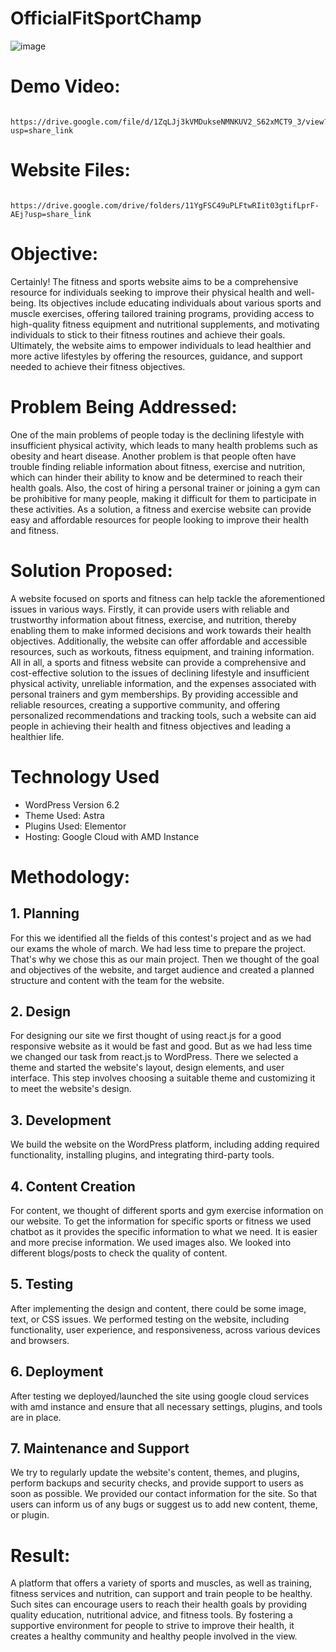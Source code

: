 # OfficialFitSportChamp
![image](https://user-images.githubusercontent.com/76943884/232239365-89d50e0a-18c3-404d-ad39-f3bb452cb135.png)
# Demo Video:
      https://drive.google.com/file/d/1ZqLJj3kVMDukseNMNKUV2_S62xMCT9_3/view?usp=share_link
# Website Files:
      https://drive.google.com/drive/folders/11YgFSC49uPLFtwRIit03gtifLprF-AEj?usp=share_link
# Objective:
Certainly! The fitness and sports website aims to be a comprehensive resource for individuals seeking to improve their physical health and well-being. Its objectives include educating individuals about various sports and muscle exercises, offering tailored training programs, providing access to high-quality fitness equipment and nutritional supplements, and motivating individuals to stick to their fitness routines and achieve their goals. Ultimately, the website aims to empower individuals to lead healthier and more active lifestyles by offering the resources, guidance, and support needed to achieve their fitness objectives.

# Problem Being Addressed:
  One of the main problems of people today is the declining lifestyle with insufficient physical activity, which leads to many health problems such as obesity and heart disease. Another problem is that people often have trouble finding reliable information about fitness, exercise and nutrition, which can hinder their ability to know and be determined to reach their health goals. Also, the cost of hiring a personal trainer or joining a gym can be prohibitive for many people, making it difficult for them to participate in these activities. As a solution, a fitness and exercise website can provide easy and affordable resources for people looking to improve their health and fitness.

# Solution Proposed:
  A website focused on sports and fitness can help tackle the aforementioned issues in various ways. Firstly, it can provide users with reliable and trustworthy information about fitness, exercise, and nutrition, thereby enabling them to make informed decisions and work towards their health objectives. Additionally, the website can offer affordable and accessible resources, such as workouts, fitness equipment, and training information.
All in all, a sports and fitness website can provide a comprehensive and cost-effective solution to the issues of declining lifestyle and insufficient physical activity, unreliable information, and the expenses associated with personal trainers and gym memberships. By providing accessible and reliable resources, creating a supportive community, and offering personalized recommendations and tracking tools, such a website can aid people in achieving their health and fitness objectives and leading a healthier life.

# Technology Used
- WordPress Version 6.2
- Theme Used: Astra
- Plugins Used: Elementor
- Hosting: Google Cloud with AMD Instance

# Methodology:
## 1. Planning
  For this we identified all the fields of this contest's project and as we had our exams the whole of march. We had less time to prepare the project. That's why we chose this as our main project. Then we thought of the goal and objectives of the website, and target audience and created a planned structure and content with the team for the website.

## 2. Design
  For designing our site we first thought of using react.js for a good responsive website as it would be fast and good. But as we had less time we changed our task from react.js to WordPress. There we selected a theme and started the website's layout, design elements, and user interface. This step involves choosing a suitable theme and customizing it to meet the website's design.

## 3. Development
  We build the website on the WordPress platform, including adding required functionality, installing plugins, and integrating third-party tools.

## 4. Content Creation
  For content, we thought of different sports and gym exercise information on our website. To get the information for specific sports or fitness we used chatbot as it provides the specific information to what we need. It is easier and more precise information. We used images also. We looked into different blogs/posts to check the quality of content.
  
## 5. Testing
  After implementing the design and content, there could be some image, text, or CSS issues. We performed testing on the website, including functionality, user experience, and responsiveness, across various devices and browsers.

## 6. Deployment
  After testing we deployed/launched the site using google cloud services with amd instance and ensure that all necessary settings, plugins, and tools are in place.

## 7. Maintenance and Support
  We try to regularly update the website's content, themes, and plugins, perform backups and security checks, and provide support to users as soon as possible. We provided our contact information for the site. So that users can inform us of any bugs or suggest us to add new content, theme, or plugin.


# Result:
A platform that offers a variety of sports and muscles, as well as training, fitness services and nutrition, can support and train people to be healthy. Such sites can encourage users to reach their health goals by providing quality education, nutritional advice, and fitness tools. By fostering a supportive environment for people to strive to improve their health, it creates a healthy community and healthy people involved in the view.
